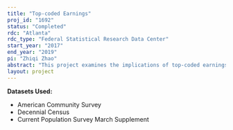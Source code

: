 ```yaml
---
title: "Top-coded Earnings"
proj_id: "1692"
status: "Completed"
rdc: "Atlanta"
rdc_type: "Federal Statistical Research Data Center"
start_year: "2017"
end_year: "2019"
pi: "Zhiqi Zhao"
abstract: "This project examines the implications of top-coded earnings in the American Community Survey (ACS), March Current Population Survey (CPS), and Decennial Census. Research that relies on censored wage and salary earnings can yield potentially misleading results. For example, the measurement of income inequality may be distorted. Some researchers have addressed the top-coding issue by using non-public data to develop various alternative multipliers. This research improves this approach by developing multipliers that are demographic and region specific, since it is reasonable to expect that the earnings distribution varies across racial, gender, and education dimensions, and even across geographies. Comparisons to other approaches will be made."
layout: project
---
```


**Datasets Used:**

  - American Community Survey 
  - Decennial Census 
  - Current Population Survey March Supplement 


